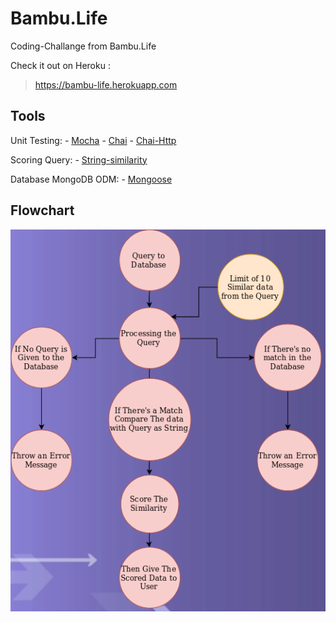 # Bambu.Life
Coding-Challange from Bambu.Life

Check it out on Heroku :
> https://bambu-life.herokuapp.com

## Tools

Unit Testing:
    - [Mocha](https://www.npmjs.com/package/mocha)
    - [Chai](https://www.npmjs.com/package/chai)
    - [Chai-Http](https://www.npmjs.com/package/chai-http)

Scoring Query:
    - [String-similarity](https://www.npmjs.com/package/string-similarity)

Database MongoDB ODM:
    - [Mongoose](https://www.npmjs.com/package/mongoose)

## Flowchart

![alt text](https://github.com/Refiqi/Bambu.Life/blob/master/public/images/Bambu.Life.png "Flowchart")